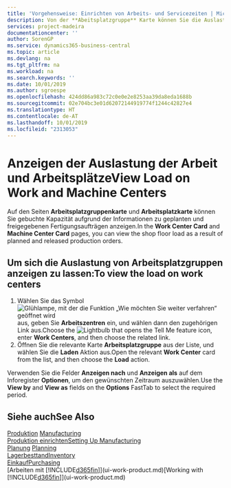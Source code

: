 ```yaml
---
title: 'Vorgehensweise: Einrichten von Arbeits- und Servicezeiten | Microsoft Docs'
description: Von der **Abeitsplatzgruppe** Karte können Sie die Auslastung der Arbeitsplatzgruppen aufgrund der freigegebenen Fertigungsaufträgen anzeigen.
services: project-madeira
documentationcenter: ''
author: SorenGP
ms.service: dynamics365-business-central
ms.topic: article
ms.devlang: na
ms.tgt_pltfrm: na
ms.workload: na
ms.search.keywords: ''
ms.date: 10/01/2019
ms.author: sgroespe
ms.openlocfilehash: 424dd86a983c72c0e0e2e8253aa39da8eda1688b
ms.sourcegitcommit: 02e704bc3e01d62072144919774f1244c42827e4
ms.translationtype: HT
ms.contentlocale: de-AT
ms.lasthandoff: 10/01/2019
ms.locfileid: "2313053"
---
```

# <a name="view-load-on-work-and-machine-centers"></a><span data-ttu-id="8c2d0-103">Anzeigen der Auslastung der Arbeit und Arbeitsplätze</span><span class="sxs-lookup"><span data-stu-id="8c2d0-103">View Load on Work and Machine Centers</span></span>
<span data-ttu-id="8c2d0-104">Auf den Seiten **Arbeitsplatzgruppenkarte** und **Arbeitsplatzkarte** können Sie gebuchte Kapazität aufgrund der Informationen zu geplanten und freigegebenen Fertigungsaufträgen anzeigen.</span><span class="sxs-lookup"><span data-stu-id="8c2d0-104">In the **Work Center Card** and **Machine Center Card** pages, you can view the shop floor load as a result of planned and released production orders.</span></span>    

## <a name="to-view-the-load-on-work-centers"></a><span data-ttu-id="8c2d0-105">Um sich die Auslastung von Arbeitsplatzgruppen anzeigen zu lassen:</span><span class="sxs-lookup"><span data-stu-id="8c2d0-105">To view the load on work centers</span></span>  
1.  <span data-ttu-id="8c2d0-106">Wählen Sie das Symbol ![Glühlampe, mit der die Funktion „Wie möchten Sie weiter verfahren“ geöffnet wird](media/ui-search/search_small.png "Wie möchten Sie weiter verfahren?") aus, geben Sie **Arbeitszentren** ein, und wählen dann den zugehörigen Link aus.</span><span class="sxs-lookup"><span data-stu-id="8c2d0-106">Choose the ![Lightbulb that opens the Tell Me feature](media/ui-search/search_small.png "Tell me what you want to do") icon, enter **Work Centers**, and then choose the related link.</span></span>  
2.  <span data-ttu-id="8c2d0-107">Öffnen Sie die relevante Karte **Arbeitsplatzgruppe** aus der Liste, und wählen Sie die **Laden** Aktion aus.</span><span class="sxs-lookup"><span data-stu-id="8c2d0-107">Open the relevant **Work Center** card from the list, and then choose the **Load** action.</span></span>  

<span data-ttu-id="8c2d0-108">Verwenden Sie die Felder **Anzeigen nach** und **Anzeigen als** auf dem Inforegister **Optionen**, um den gewünschten Zeitraum auszuwählen.</span><span class="sxs-lookup"><span data-stu-id="8c2d0-108">Use the **View by** and **View as** fields on the **Options** FastTab to select the required period.</span></span>  

## <a name="see-also"></a><span data-ttu-id="8c2d0-109">Siehe auch</span><span class="sxs-lookup"><span data-stu-id="8c2d0-109">See Also</span></span>  
<span data-ttu-id="8c2d0-110">[Produktion](production-manage-manufacturing.md)  </span><span class="sxs-lookup"><span data-stu-id="8c2d0-110">[Manufacturing](production-manage-manufacturing.md)  </span></span>  
[<span data-ttu-id="8c2d0-111">Produktion einrichten</span><span class="sxs-lookup"><span data-stu-id="8c2d0-111">Setting Up Manufacturing</span></span>](production-configure-production-processes.md)  
<span data-ttu-id="8c2d0-112">[Planung](production-planning.md)    </span><span class="sxs-lookup"><span data-stu-id="8c2d0-112">[Planning](production-planning.md)    </span></span>  
[<span data-ttu-id="8c2d0-113">Lagerbesttand</span><span class="sxs-lookup"><span data-stu-id="8c2d0-113">Inventory</span></span>](inventory-manage-inventory.md)  
[<span data-ttu-id="8c2d0-114">Einkauf</span><span class="sxs-lookup"><span data-stu-id="8c2d0-114">Purchasing</span></span>](purchasing-manage-purchasing.md)  
<span data-ttu-id="8c2d0-115">[Arbeiten mit [!INCLUDE[d365fin](includes/d365fin_md.md)]](ui-work-product.md)</span><span class="sxs-lookup"><span data-stu-id="8c2d0-115">[Working with [!INCLUDE[d365fin](includes/d365fin_md.md)]](ui-work-product.md)</span></span>
